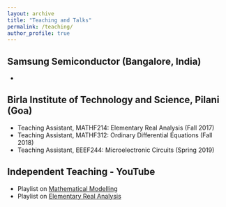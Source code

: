 ```yaml
---
layout: archive
title: "Teaching and Talks"
permalink: /teaching/
author_profile: true
---
```


## Samsung Semiconductor (Bangalore, India)
* 


## Birla Institute of Technology and Science, Pilani (Goa)
* Teaching Assistant, MATHF214: Elementary Real Analysis (Fall 2017)
* Teaching Assistant, MATHF312: Ordinary Differential Equations (Fall 2018)
* Teaching Assistant, EEEF244: Microelectronic Circuits (Spring 2019)

## Independent Teaching - YouTube
* Playlist on [Mathematical Modelling](https://youtube.com/playlist?list=PLKySgDp65cPYUt4iQ6RT1BPLPtRqahs_o&si=o1kqoxWdkYAqzhD9) 
* Playlist on [Elementary Real Analysis](https://youtube.com/playlist?list=PLKySgDp65cPbrdAixfwOO-Vcsm_aKnZLx&si=NG6vGYXUwl7O7phI) 



